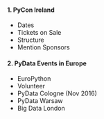 
#### 1. PyCon Ireland

- Dates
- Tickets on Sale
- Structure
- Mention Sponsors

#### 2. PyData Events in Europe
- EuroPython
- Volunteer
- PyData Cologne (Nov 2016) 
- PyData Warsaw
- Big Data London 

